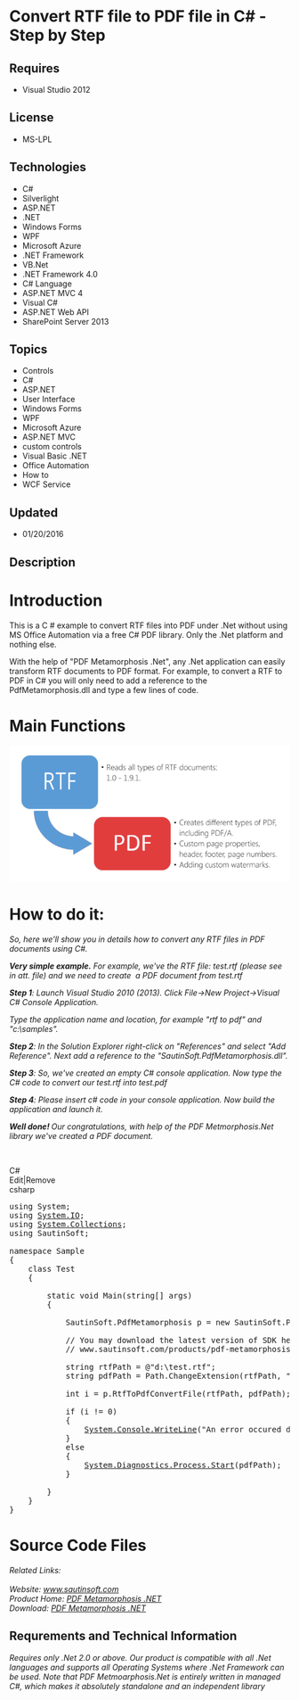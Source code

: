 # Convert RTF file to PDF file in C# - Step by Step
## Requires
- Visual Studio 2012
## License
- MS-LPL
## Technologies
- C#
- Silverlight
- ASP.NET
- .NET
- Windows Forms
- WPF
- Microsoft Azure
- .NET Framework
- VB.Net
- .NET Framework 4.0
- C# Language
- ASP.NET MVC 4
- Visual C#
- ASP.NET Web API
- SharePoint Server 2013
## Topics
- Controls
- C#
- ASP.NET
- User Interface
- Windows Forms
- WPF
- Microsoft Azure
- ASP.NET MVC
- custom controls
- Visual Basic .NET
- Office Automation
- How to
- WCF Service
## Updated
- 01/20/2016
## Description

<h1>Introduction</h1>
<p>This is a C # example to convert RTF files into PDF under .Net without using MS Office Automation via a free C# PDF library. Only the .Net platform and nothing else.</p>
<p><span>With the help of &quot;PDF Metamorphosis .Net&quot;, any .Net application can easily transform RTF documents to PDF format. For example, to convert a RTF to PDF in C# you will only need to add a reference to the PdfMetamorphosis.dll and type a few lines of code.</span></p>
<h1><span>Main Functions</span></h1>
<p><em><img id="147571" src="147571-rtftopdf.png" alt=""></em></p>
<h1>How to do it:</h1>
<p><em>So, here we'll show you in details how to convert any RTF files in PDF documents using C#.</em></p>
<p><em><strong><span class="blue12b">Very simple example.</span></strong>&nbsp;For example, we've the RTF file: test.rtf (please see in att. file) and we need to create &nbsp;a PDF document from&nbsp;test.rtf</em></p>
<p><em><span class="blue12b"><strong>Step 1</strong>:</span>&nbsp;Launch Visual Studio 2010 (2013). Click File-&gt;New Project-&gt;Visual C# Console Application.</em></p>
<p><em>Type the application name and location, for example &quot;rtf to pdf&quot; and &quot;c:\samples&quot;.</em></p>
<p><em><span class="blue12b"><strong>Step 2</strong>:</span>&nbsp;In the Solution Explorer right-click on &quot;References&quot; and select &quot;Add Reference&quot;. Next add a reference to the &quot;SautinSoft.PdfMetamorphosis.dll&quot;</em><em>.</em></p>
<p><em><span class="blue12b"><strong>Step 3</strong>:</span>&nbsp;So, we've created an empty C# console application. Now type the C# code to convert our test.rtf into test.pdf</em></p>
<p><em><strong>Step 4</strong>: Please insert c# code in your console application.&nbsp;Now build the application and launch it.</em></p>
<p><em><strong><span class="blue12b">Well done!</span>&nbsp;</strong>Our congratulations, with help of the PDF Metmorphosis.Net library we've created a PDF document.</em></p>
<p>&nbsp;</p>
<div class="scriptcode">
<div class="pluginEditHolder" pluginCommand="mceScriptCode">
<div class="title"><span>C#</span></div>
<div class="pluginLinkHolder"><span class="pluginEditHolderLink">Edit</span>|<span class="pluginRemoveHolderLink">Remove</span></div>
<span class="hidden">csharp</span>

<div class="preview">
<pre class="csharp"><span class="cs__keyword">using</span>&nbsp;System;&nbsp;
<span class="cs__keyword">using</span>&nbsp;<a class="libraryLink" href="https://msdn.microsoft.com/en-US/library/System.IO.aspx" target="_blank" title="Auto generated link to System.IO">System.IO</a>;&nbsp;
<span class="cs__keyword">using</span>&nbsp;<a class="libraryLink" href="https://msdn.microsoft.com/en-US/library/System.Collections.aspx" target="_blank" title="Auto generated link to System.Collections">System.Collections</a>;&nbsp;
<span class="cs__keyword">using</span>&nbsp;SautinSoft;&nbsp;
&nbsp;
<span class="cs__keyword">namespace</span>&nbsp;Sample&nbsp;
{&nbsp;
&nbsp;&nbsp;&nbsp;&nbsp;<span class="cs__keyword">class</span>&nbsp;Test&nbsp;
&nbsp;&nbsp;&nbsp;&nbsp;{&nbsp;
&nbsp;
&nbsp;&nbsp;&nbsp;&nbsp;&nbsp;&nbsp;&nbsp;&nbsp;<span class="cs__keyword">static</span>&nbsp;<span class="cs__keyword">void</span>&nbsp;Main(<span class="cs__keyword">string</span>[]&nbsp;args)&nbsp;
&nbsp;&nbsp;&nbsp;&nbsp;&nbsp;&nbsp;&nbsp;&nbsp;{&nbsp;
&nbsp;
&nbsp;&nbsp;&nbsp;&nbsp;&nbsp;&nbsp;&nbsp;&nbsp;&nbsp;&nbsp;&nbsp;&nbsp;SautinSoft.PdfMetamorphosis&nbsp;p&nbsp;=&nbsp;<span class="cs__keyword">new</span>&nbsp;SautinSoft.PdfMetamorphosis();&nbsp;
&nbsp;
&nbsp;&nbsp;&nbsp;&nbsp;&nbsp;&nbsp;&nbsp;&nbsp;&nbsp;&nbsp;&nbsp;&nbsp;<span class="cs__com">//&nbsp;You&nbsp;may&nbsp;download&nbsp;the&nbsp;latest&nbsp;version&nbsp;of&nbsp;SDK&nbsp;here:</span>&nbsp;
&nbsp;&nbsp;&nbsp;&nbsp;&nbsp;&nbsp;&nbsp;&nbsp;&nbsp;&nbsp;&nbsp;&nbsp;<span class="cs__com">//&nbsp;www.sautinsoft.com/products/pdf-metamorphosis/download.php</span>&nbsp;
&nbsp;
&nbsp;&nbsp;&nbsp;&nbsp;&nbsp;&nbsp;&nbsp;&nbsp;&nbsp;&nbsp;&nbsp;&nbsp;<span class="cs__keyword">string</span>&nbsp;rtfPath&nbsp;=&nbsp;@<span class="cs__string">&quot;d:\test.rtf&quot;</span>;&nbsp;
&nbsp;&nbsp;&nbsp;&nbsp;&nbsp;&nbsp;&nbsp;&nbsp;&nbsp;&nbsp;&nbsp;&nbsp;<span class="cs__keyword">string</span>&nbsp;pdfPath&nbsp;=&nbsp;Path.ChangeExtension(rtfPath,&nbsp;<span class="cs__string">&quot;.pdf&quot;</span>);&nbsp;
&nbsp;
&nbsp;&nbsp;&nbsp;&nbsp;&nbsp;&nbsp;&nbsp;&nbsp;&nbsp;&nbsp;&nbsp;&nbsp;<span class="cs__keyword">int</span>&nbsp;i&nbsp;=&nbsp;p.RtfToPdfConvertFile(rtfPath,&nbsp;pdfPath);&nbsp;
&nbsp;
&nbsp;&nbsp;&nbsp;&nbsp;&nbsp;&nbsp;&nbsp;&nbsp;&nbsp;&nbsp;&nbsp;&nbsp;<span class="cs__keyword">if</span>&nbsp;(i&nbsp;!=&nbsp;<span class="cs__number">0</span>)&nbsp;
&nbsp;&nbsp;&nbsp;&nbsp;&nbsp;&nbsp;&nbsp;&nbsp;&nbsp;&nbsp;&nbsp;&nbsp;{&nbsp;
&nbsp;&nbsp;&nbsp;&nbsp;&nbsp;&nbsp;&nbsp;&nbsp;&nbsp;&nbsp;&nbsp;&nbsp;&nbsp;&nbsp;&nbsp;&nbsp;<a class="libraryLink" href="https://msdn.microsoft.com/en-US/library/System.Console.WriteLine.aspx" target="_blank" title="Auto generated link to System.Console.WriteLine">System.Console.WriteLine</a>(<span class="cs__string">&quot;An&nbsp;error&nbsp;occured&nbsp;during&nbsp;converting&nbsp;RTF&nbsp;to&nbsp;PDF!&quot;</span>);&nbsp;
&nbsp;&nbsp;&nbsp;&nbsp;&nbsp;&nbsp;&nbsp;&nbsp;&nbsp;&nbsp;&nbsp;&nbsp;}&nbsp;
&nbsp;&nbsp;&nbsp;&nbsp;&nbsp;&nbsp;&nbsp;&nbsp;&nbsp;&nbsp;&nbsp;&nbsp;<span class="cs__keyword">else</span>&nbsp;
&nbsp;&nbsp;&nbsp;&nbsp;&nbsp;&nbsp;&nbsp;&nbsp;&nbsp;&nbsp;&nbsp;&nbsp;{&nbsp;
&nbsp;&nbsp;&nbsp;&nbsp;&nbsp;&nbsp;&nbsp;&nbsp;&nbsp;&nbsp;&nbsp;&nbsp;&nbsp;&nbsp;&nbsp;&nbsp;<a class="libraryLink" href="https://msdn.microsoft.com/en-US/library/System.Diagnostics.Process.Start.aspx" target="_blank" title="Auto generated link to System.Diagnostics.Process.Start">System.Diagnostics.Process.Start</a>(pdfPath);&nbsp;
&nbsp;&nbsp;&nbsp;&nbsp;&nbsp;&nbsp;&nbsp;&nbsp;&nbsp;&nbsp;&nbsp;&nbsp;}&nbsp;
&nbsp;
&nbsp;&nbsp;&nbsp;&nbsp;&nbsp;&nbsp;&nbsp;&nbsp;}&nbsp;
&nbsp;&nbsp;&nbsp;&nbsp;}&nbsp;
}&nbsp;
</pre>
</div>
</div>
</div>
<h1>Source Code Files</h1>
<div><em>Related Links:</em></div>
<div><em><br>
Website:&nbsp;<a href="http://www.sautinsoft.com/">www.sautinsoft.com</a><br>
Product Home:&nbsp;<a href="http://sautinsoft.com/products/pdf-metamorphosis/index.php">PDF Metamorphosis .NET</a><br>
Download:&nbsp;<a href="http://sautinsoft.com/products/pdf-metamorphosis/download.php">PDF Metamorphosis .NET</a><br>
</em></div>
<h2 class="H2Text">Requrements and Technical Information</h2>
<p class="CommonText"><em>Requires only .Net 2.0 or above. Our product is compatible with all .Net languages and supports all Operating Systems where .Net Framework can be used. Note that PDF Metmoarphosis.Net is entirely written in managed C#, which makes
 it absolutely standalone and an independent library</em></p>
